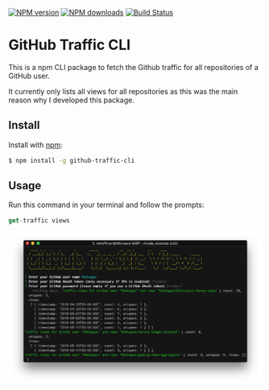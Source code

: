 [![NPM version](https://img.shields.io/npm/v/github-traffic-cli.svg?style=flat)](https://www.npmjs.com/package/github-traffic-cli) [![NPM downloads](https://img.shields.io/npm/dm/github-traffic-cli.svg?style=flat)](https://npmjs.org/package/github-traffic-cli) [![Build Status](https://img.shields.io/travis/doowb/github-traffic-cli.svg?style=flat)](https://travis-ci.org/doowb/github-traffic-cli)

# GitHub Traffic CLI

This is a npm CLI package to fetch the Github traffic for all repositories of a GitHub user.

It currently only lists all views for all repositories as this was the main reason why I developed this package.

## Install

Install with [npm](https://www.npmjs.com/):

```sh
$ npm install -g github-traffic-cli
```

## Usage

Run this command in your terminal and follow the prompts:

```js
get-traffic views
```

!["github-traffic-cli" Screenshot](/github-traffic-cli.png#c)
